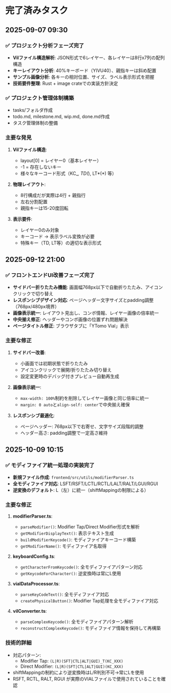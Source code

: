 # 完了済みタスク

## 2025-09-07 09:30

### ✅ プロジェクト分析フェーズ完了
- **Vilファイル構造解析**: JSON形式で6レイヤー、各レイヤーは8行x7列の配列構造
- **キーレイアウト分析**: 40%キーボード（YIVU40）、親指キーは斜め配置
- **サンプル画像分析**: 各キーの相対位置、サイズ、ラベル表示形式を把握
- **技術要件整理**: Rust + image crateでの実装方針決定

### ✅ プロジェクト管理体制構築
- tasks/フォルダ作成
- todo.md, milestone.md, wip.md, done.md作成
- タスク管理体制の整備

### 主要な発見
1. **Vilファイル構造**: 
   - layout[0] = レイヤー0（基本レイヤー）
   - -1 = 存在しないキー
   - 様々なキーコード形式（KC_*, TD(*), LT*(*) 等）

2. **物理レイアウト**:
   - 8行構成だが実際は4行 + 親指行
   - 左右分割配置
   - 親指キーは15-20度回転

3. **表示要件**:
   - レイヤー0のみ対象
   - キーコード → 表示ラベル変換が必要
   - 特殊キー（TD, LT等）の適切な表示形式

## 2025-09-12 21:00

### ✅ フロントエンドUI改善フェーズ完了
- **サイドバー折りたたみ機能**: 画面幅768px以下で自動折りたたみ、アイコンクリックで切り替え
- **レスポンシブデザイン対応**: ページヘッダー文字サイズとpadding調整（768px/480px境界）
- **画像表示統一**: レイアウト見出し、コンボ情報、レイヤー画像の倍率統一
- **中央揃え修正**: ヘッダーやコンボ画像の位置ずれ問題解決
- **ページタイトル修正**: ブラウザタブに「YTomo Vial」表示

### 主要な修正
1. **サイドバー改善**:
   - 小画面では初期状態で折りたたみ
   - アイコンクリックで展開/折りたたみ切り替え
   - 設定変更時のデバッグ付きプレビュー自動再生成

2. **画像表示統一**:
   - `max-width: 100%`制約を削除してレイヤー画像と同じ倍率に統一
   - `margin: 0 auto`と`align-self: center`で中央揃え確保

3. **レスポンシブ最適化**:
   - ページヘッダー: 768px以下で右寄せ、文字サイズ段階的調整
   - ヘッダー高さ: padding調整で一定高さ維持

## 2025-10-09 10:15

### ✅ モディファイア統一処理の実装完了
- **新規ファイル作成**: `frontend/src/utils/modifierParser.ts`
- **全モディファイア対応**: LSFT/RSFT/LCTL/RCTL/LALT/RALT/LGUI/RGUI
- **逆変換のデフォルト**: L（左）に統一（shiftMappingの制限による）

### 主要な修正
1. **modifierParser.ts**:
   - `parseModifier()`: Modifier Tap/Direct Modifier形式を解析
   - `getModifierDisplayText()`: 表示テキスト生成
   - `buildModifierKeycode()`: モディファイアキーコード構築
   - `getModifierName()`: モディファイア名取得

2. **keyboardConfig.ts**:
   - `getCharacterFromKeycode()`: 全モディファイアパターン対応
   - `getKeycodeForCharacter()`: 逆変換時は常にL使用

3. **vialDataProcessor.ts**:
   - `parseKeyCodeText()`: 全モディファイア対応
   - `createPhysicalButton()`: Modifier Tap処理を全モディファイア対応

4. **vilConverter.ts**:
   - `parseComplexKeycode()`: 全モディファイアパターン解析
   - `reconstructComplexKeycode()`: モディファイア情報を保持して再構築

### 技術的詳細
- 対応パターン:
  - Modifier Tap: `(L|R)(SFT|CTL|ALT|GUI)_T(KC_XXX)`
  - Direct Modifier: `(L|R)(SFT|CTL|ALT|GUI)(KC_XXX)`
- shiftMappingの制約により逆変換時はL/R判別不可→常にLを使用
- RSFT, RCTL, RALT, RGUI が実際のVIALファイルで使用されていることを確認